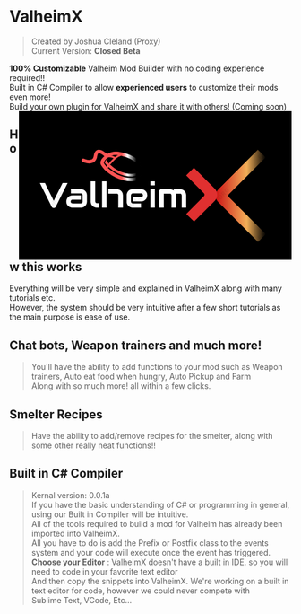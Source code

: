 # ValheimX
> Created by Joshua Cleland (Proxy)  
> Current Version: **Closed Beta**
  
**100% Customizable** Valheim Mod Builder with no coding experience required!!  
Built in C# Compiler to allow **experienced users** to customize their mods even more!  
Build your own plugin for ValheimX and share it with others! (Coming soon)  
<img align="right" src="https://github.com/proxikal/ValheimX/blob/main/ValheimX-Intro-Logo.PNG?raw=true">
  
## How this works
Everything will be very simple and explained in ValheimX along with many tutorials etc.  
However, the system should be very intuitive after a few short tutorials as the main purpose is ease of use.  

## Chat bots, Weapon trainers and much more!
> You'll have the ability to add functions to your mod such as Weapon trainers, Auto eat food when hungry, Auto Pickup and Farm  
> Along with so much more! all within a few clicks.


## Smelter Recipes
> Have the ability to add/remove recipes for the smelter, along with some other really neat functions!!  

  
## Built in C# Compiler
> Kernal version: 0.0.1a  
If you have the basic understanding of C# or programming in general, using our Built in Compiler will be intuitive.  
All of the tools required to build a mod for Valheim has already been imported into ValheimX.  
All you have to do is add the Prefix or Postfix class to the events system and your code will execute once the event has triggered.    
**Choose your Editor** : ValheimX doesn't have a built in IDE. so you will need to code in your favorite text editor  
And then copy the snippets into ValheimX. We're working on a built in text editor for code, however we could never compete with  
Sublime Text, VCode, Etc...  
